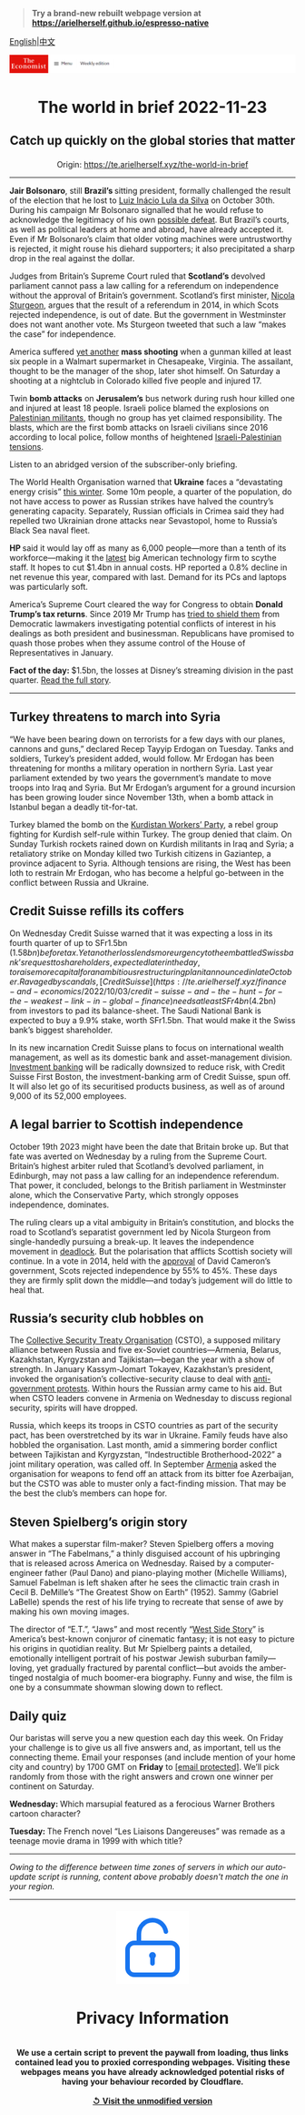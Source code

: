 > **Try a brand-new rebuilt webpage version at https://arielherself.github.io/espresso-native**

[English](https://github.com/arielherself/espresso/blob/main/README.md)|[中文](https://github-com.translate.goog/arielherself/espresso/blob/main/README.md?_x_tr_sl=en&_x_tr_tl=zh-CN&_x_tr_hl=zh-CN&_x_tr_pto=wapp)



![The Economist](menubar.png)

# <p align="center">The world in brief 2022-11-23</p>

## <p align="center">Catch up quickly on the global stories that matter</p>

<p align="center">Origin: <a href="https://te.arielherself.xyz/the-world-in-brief">https://te.arielherself.xyz/the-world-in-brief</a><hr>

<strong>Jair Bolsonaro</strong>, still <strong>Brazil’s </strong>sitting president, formally challenged the result of the election that he lost to [Luiz Inácio Lula da Silva](https://te.arielherself.xyz/leaders/2022/10/31/lula-will-be-brazils-next-president-now-for-the-hard-part) on October 30th. During his campaign Mr Bolsonaro signalled that he would refuse to acknowledge the legitimacy of his own [possible defeat](https://te.arielherself.xyz/leaders/2022/09/08/win-or-lose-jair-bolsonaro-poses-a-threat-to-brazilian-democracy). But Brazil’s courts, as well as political leaders at home and abroad, have already accepted it. Even if Mr Bolsonaro’s claim that older voting machines were untrustworthy is rejected, it might rouse his diehard supporters; it also precipitated a sharp drop in the real against the dollar.

Judges from Britain’s Supreme Court ruled that <strong>Scotland’s</strong> devolved parliament cannot pass a law calling for a referendum on independence without the approval of Britain’s government. Scotland’s first minister, [Nicola Sturgeon](https://te.arielherself.xyz/the-world-ahead/2022/11/18/nicola-sturgeon-on-the-push-for-another-scottish-referendum), argues that the result of a referendum in 2014, in which Scots rejected independence, is out of date. But the government in Westminster does not want another vote. Ms Sturgeon tweeted that such a law “makes the case” for independence. 

America suffered [yet another](https://te.arielherself.xyz/graphic-detail/2022/05/25/guns-are-the-things-most-likely-to-kill-young-people-in-america) <strong>mass shooting</strong> when a gunman killed at least six people in a Walmart supermarket in Chesapeake, Virginia. The assailant, thought to be the manager of the shop, later shot himself. On Saturday a shooting at a nightclub in Colorado killed five people and injured 17.

Twin <strong>bomb attacks</strong> on <strong>Jerusalem’s</strong> bus network during rush hour killed one and injured at least 18 people. Israeli police blamed the explosions on [Palestinian militants](https://te.arielherself.xyz/briefing/2021/05/20/how-israel-and-hamas-returned-to-armed-conflict), though no group has yet claimed responsibility. The blasts, which are the first bomb attacks on Israeli civilians since 2016 according to local police, follow months of heightened [Israeli-Palestinian tensions](https://te.arielherself.xyz/graphic-detail/2021/05/18/the-israel-palestine-conflict-has-claimed-14000-lives-since-1987). 

Listen to an abridged version of the subscriber-only briefing.

The World Health Organisation warned that <strong>Ukraine</strong> faces a “devastating energy crisis” [this winter](https://te.arielherself.xyz/europe/2022/11/01/keeping-ukraine-from-freezing-this-winter). Some 10m people, a quarter of the population, do not have access to power as Russian strikes have halved the country’s generating capacity. Separately, Russian officials in Crimea said they had repelled two Ukrainian drone attacks near Sevastopol, home to Russia’s Black Sea naval fleet.

<strong>HP </strong>said it would lay off as many as 6,000 people—more than a tenth of its workforce—making it the [latest](https://te.arielherself.xyz/graphic-detail/2022/11/07/meta-will-lay-off-13-of-its-workforce) big American technology firm to scythe staff. It hopes to cut $1.4bn in annual costs. HP reported a 0.8% decline in net revenue this year, compared with last. Demand for its PCs and laptops was particularly soft.

America’s Supreme Court cleared the way for Congress to obtain <strong>Donald Trump’s tax returns</strong>. Since 2019 Mr Trump has [tried to shield them](https://te.arielherself.xyz/democracy-in-america/2019/10/14/why-the-battle-over-donald-trumps-financial-records-will-drag-on) from Democratic lawmakers investigating potential conflicts of interest in his dealings as both president and businessman. Republicans have promised to quash those probes when they assume control of the House of Representatives in January.

<strong>Fact of the day: </strong>$1.5bn, the losses at Disney’s streaming division in the past quarter. [Read the full story](https://te.arielherself.xyz/leaders/2022/11/21/disney-brings-back-a-star-of-the-past-but-its-real-problem-is-the-script).

----------

## Turkey threatens to march into Syria

“We have been bearing down on terrorists for a few days with our planes, cannons and guns,” declared Recep Tayyip Erdogan on Tuesday. Tanks and soldiers, Turkey’s president added, would follow. Mr Erdogan has been threatening for months a military operation in northern Syria. Last year parliament extended by two years the government’s mandate to move troops into Iraq and Syria. But Mr Erdogan’s argument for a ground incursion has been growing louder since November 13th, when a bomb attack in Istanbul began a deadly tit-for-tat.

Turkey blamed the bomb on the [Kurdistan Workers’ Party](https://te.arielherself.xyz/the-economist-explains/2022/06/28/what-is-the-pkk), a rebel group fighting for Kurdish self-rule within Turkey. The group denied that claim. On Sunday Turkish rockets rained down on Kurdish militants in Iraq and Syria; a retaliatory strike on Monday killed two Turkish citizens in Gaziantep, a province adjacent to Syria. Although tensions are rising, the West has been loth to restrain Mr Erdogan, who has become a helpful go-between in the conflict between Russia and Ukraine.

## Credit Suisse refills its coffers

On Wednesday Credit Suisse warned that it was expecting a loss in its fourth quarter of up to SFr1.5bn ($1.58bn) before tax. Yet another loss lends more urgency to the embattled Swiss bank’s request to shareholders, expected later in the day, to raise more capital for an ambitious restructuring plan it announced in late October. Ravaged by scandals, [Credit Suisse](https://te.arielherself.xyz/finance-and-economics/2022/10/03/credit-suisse-and-the-hunt-for-the-weakest-link-in-global-finance) needs at least SFr4bn ($4.2bn) from investors to pad its balance-sheet. The Saudi National Bank is expected to buy a 9.9% stake, worth SFr1.5bn. That would make it the Swiss bank’s biggest shareholder.

In its new incarnation Credit Suisse plans to focus on international wealth management, as well as its domestic bank and asset-management division. [Investment banking](https://te.arielherself.xyz/finance-and-economics/2022/09/28/investment-banks-are-sharpening-the-axe) will be radically downsized to reduce risk, with Credit Suisse First Boston, the investment-banking arm of Credit Suisse, spun off. It will also let go of its securitised products business, as well as of around 9,000 of its 52,000 employees.

## A legal barrier to Scottish independence

October 19th 2023 might have been the date that Britain broke up. But that fate was averted on Wednesday by a ruling from the Supreme Court. Britain’s highest arbiter ruled that Scotland’s devolved parliament, in Edinburgh, may not pass a law calling for an independence referendum. That power, it concluded, belongs to the British parliament in Westminster alone, which the Conservative Party, which strongly opposes independence, dominates.

The ruling clears up a vital ambiguity in Britain’s constitution, and blocks the road to Scotland’s separatist government led by Nicola Sturgeon from single-handedly pursuing a break-up. It leaves the independence movement in [deadlock](https://te.arielherself.xyz/britain/2022/03/05/the-fight-over-scottish-independence-appears-to-be-deadlocked). But the polarisation that afflicts Scottish society will continue. In a vote in 2014, held with the [approval](https://te.arielherself.xyz/britain/2012/01/14/if-at-first-you-dont-succeed) of David Cameron’s government, Scots rejected independence by 55% to 45%. These days they are firmly split down the middle—and today’s judgement will do little to heal that.

## Russia’s security club hobbles on

The [Collective Security Treaty Organisation](https://te.arielherself.xyz/the-economist-explains/2022/01/06/what-is-the-collective-security-treaty-organisation) (CSTO), a supposed military alliance between Russia and five ex-Soviet countries—Armenia, Belarus, Kazakhstan, Kyrgyzstan and Tajikistan—began the year with a show of strength. In January Kassym-Jomart Tokayev, Kazakhstan’s president, invoked the organisation’s collective-security clause to deal with [anti-government protests](https://te.arielherself.xyz/asia/kazakhstans-president-vows-to-cling-on-despite-nationwide-protests/21807017). Within hours the Russian army came to his aid. But when CSTO leaders convene in Armenia on Wednesday to discuss regional security, spirits will have dropped.

Russia, which keeps its troops in CSTO countries as part of the security pact, has been overstretched by its war in Ukraine. Family feuds have also hobbled the organisation. Last month, amid a simmering border conflict between Tajikistan and Kyrgyzstan, “Indestructible Brotherhood-2022” a joint military operation, was called off. In September [Armenia](https://te.arielherself.xyz/the-economist-explains/2022/09/13/why-azerbaijan-and-armenia-are-fighting-again) asked the organisation for weapons to fend off an attack from its bitter foe Azerbaijan, but the CSTO was able to muster only a fact-finding mission. That may be the best the club’s members can hope for.

## Steven Spielberg’s origin story

What makes a superstar film-maker? Steven Spielberg offers a moving answer in “The Fabelmans,” a thinly disguised account of his upbringing that is released across America on Wednesday. Raised by a computer-engineer father (Paul Dano) and piano-playing mother (Michelle Williams), Samuel Fabelman is left shaken after he sees the climactic train crash in Cecil B. DeMille’s “The Greatest Show on Earth” (1952). Sammy (Gabriel LaBelle) spends the rest of his life trying to recreate that sense of awe by making his own moving images.

The director of “E.T.”, “Jaws” and most recently “[West Side Story](https://te.arielherself.xyz/culture/2022/01/22/west-side-story-and-the-magic-of-remakes)” is America’s best-known conjuror of cinematic fantasy; it is not easy to picture his origins in quotidian reality. But Mr Spielberg paints a detailed, emotionally intelligent portrait of his postwar Jewish suburban family—loving, yet gradually fractured by parental conflict—but avoids the amber-tinged nostalgia of much boomer-era biography. Funny and wise, the film is one by a consummate showman slowing down to reflect.

## Daily quiz

Our baristas will serve you a new question each day this week. On Friday your challenge is to give us all five answers and, as important, tell us the connecting theme. Email your responses (and include mention of your home city and country) by 1700 GMT on <strong>Friday</strong> to [<span class="__cf_email__" data-cfemail="1544607c6f506665677066667a5570767a7b7a787c66613b767a78">[email&#160;protected]</span>](https://mail.google.com/mail/?view=cm&amp;fs=1&amp;tf=1&amp;to=QuizEspresso@te.arielherself.xyz). We’ll pick randomly from those with the right answers and crown one winner per continent on Saturday.  


<strong>Wednesday: </strong>Which marsupial featured as a ferocious Warner Brothers cartoon character?

<strong>Tuesday: </strong>The French novel “Les Liaisons Dangereuses” was remade as a teenage movie drama in 1999 with which title?

----------

*Owing to the difference between time zones of servers in which our auto-update script is running, content above probably doesn't match the one in your region.*

|<br><div align="center"><img src="unlock.png" /><h1>Privacy Information</h1></div></br>We use a certain script to prevent the paywall from loading, thus links contained lead you to proxied corresponding webpages. Visiting these webpages means you have already acknowledged potential risks of having your behaviour recorded by Cloudflare.<br><br>[&#x21BA; Visit the unmodified version](README.raw.md)<br><br>|
|-----|
